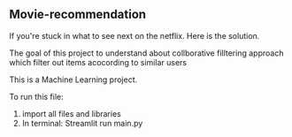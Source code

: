 ﻿## Movie-recommendation

If you're stuck in what to see next on the netflix. Here is the solution. 




The goal of this project to understand about collborative filltering approach which filter out items acocording to similar users



This is a Machine Learning project.








To run this file:
1. import all files and libraries
2. In terminal: Streamlit run main.py



